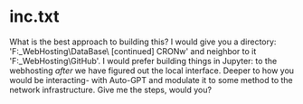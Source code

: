 
# inc.txt
What is the best approach to building this? I would give you a directory: 'F:\_WebHosting\DataBase\ [continued] CRONw' and neighbor to it 'F:\_WebHosting\GitHub'. I would prefer building things in Jupyter: to the webhosting *after* we have figured out the local interface. Deeper to how you would be interacting- with Auto-GPT and modulate it to some method to the network infrastructure.  Give me the steps, would you? 
